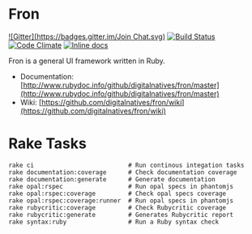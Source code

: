 # Fron
[![Gitter](https://badges.gitter.im/Join Chat.svg)](https://gitter.im/digitalnatives/fron?utm_source=badge&utm_medium=badge&utm_campaign=pr-badge&utm_content=badge)
[![Build Status](https://codeship.com/projects/c2463aa0-bf15-0132-a675-621d0583fd1f/status?branch=master)](https://codeship.com/projects/72882)
[![Code Climate](https://codeclimate.com/github/digitalnatives/fron/badges/gpa.svg)](https://codeclimate.com/github/digitalnatives/fron)
[![Inline docs](http://inch-ci.org/github/digitalnatives/fron.svg?branch=master)](http://inch-ci.org/github/digitalnatives/fron)

Fron is a general UI framework written in Ruby.

* Documentation: [http://www.rubydoc.info/github/digitalnatives/fron/master](http://www.rubydoc.info/github/digitalnatives/fron/master)
* Wiki: [https://github.com/digitalnatives/fron/wiki](https://github.com/digitalnatives/fron/wiki)

# Rake Tasks
```
rake ci                          # Run continous integation tasks
rake documentation:coverage      # Check documentation coverage
rake documentation:generate      # Generate documentation
rake opal:rspec                  # Run opal specs in phantomjs
rake opal:rspec:coverage         # Check opal specs coverage
rake opal:rspec:coverage:runner  # Run opal specs in phantomjs
rake rubycritic:coverage         # Check Rubycritic coverage
rake rubycritic:generate         # Generates Rubycritic report
rake syntax:ruby                 # Run a Ruby syntax check
```
